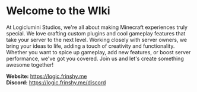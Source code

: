 # Welcome to the WIki

At Logiclumini Studios, we're all about making Minecraft experiences truly special. We love crafting custom plugins and cool gameplay features that take your server to the next level. Working closely with server owners, we bring your ideas to life, adding a touch of creativity and functionality. Whether you want to spice up gameplay, add new features, or boost server performance, we've got you covered. Join us and let's create something awesome together!

**Website:** https://logic.frinshy.me  
**Discord:** https://logic.frinshy.me/discord